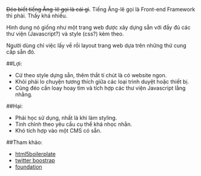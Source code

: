 ~~Đéo biết tiếng Ăng-lê gọi là cái gì~~. Tiếng Ăng-lê gọi là Front-end Framework thì phải. Thấy khá nhiều.

Hình dung nó giống như một trang web được xây dựng sẵn với đầy đủ các thư viện (Javascript?) và style (css?) kèm theo.

Người dùng chỉ việc lấy về rồi layout trang web dựa trên những thứ cung cấp sẵn đó.

##Lợi:

- Cứ theo style dựng sẵn, thêm thắt tí chút là có website ngon.
- Khỏi phải lo chuyện tương thích giữa các loại trình duyệt hoặc thiết bị.
- Cũng đéo cần loay hoay tìm và tích hợp các thư viện Javascript lằng nhằng.

##Hại:

- Phải học sử dụng, nhất là khi làm styling.
- Tinh chỉnh theo yêu cầu cụ thể khá nhọc nhằn.
- Khó tích hợp vào một CMS có sẵn.

##Tham khảo:

- [html5boilerplate]
- [twitter boostrap]
- [foundation]


[html5boilerplate]: http://html5boilerplate.com/
[twitter boostrap]: http://getbootstrap.com/
[foundation]: http://foundation.zurb.com/
